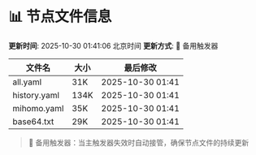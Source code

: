 # 📊 节点文件信息

**更新时间**: 2025-10-30 01:41:06 北京时间
**更新方式**: 🔄 备用触发器

| 文件名 | 大小 | 最后修改 |
|--------|------|----------|
| all.yaml | 31K | 2025-10-30 01:41 |
| history.yaml | 134K | 2025-10-30 01:41 |
| mihomo.yaml | 35K | 2025-10-30 01:41 |
| base64.txt | 29K | 2025-10-30 01:41 |

> 🔄 备用触发器：当主触发器失效时自动接管，确保节点文件的持续更新
